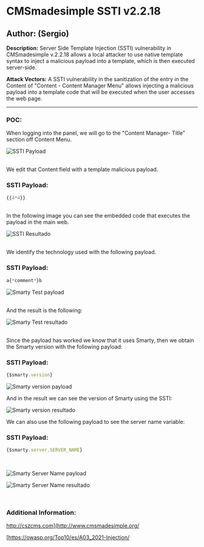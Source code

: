 # CMSmadesimple SSTI v2.2.18

## Author: (Sergio)

**Description:** Server Side Template Injection (SSTI) vulnerability in CMSmadesimple v.2.2.18 allows a local attacker to use native template syntax to inject a malicious payload into a template, which is then executed server-side.

**Attack Vectors:** A SSTI vulnerability in the sanitization of the entry in the Content of "Content - Content Manager Menu" allows injecting  a malicious payload into a template code that will be executed when the user accesses the web page.

---

### POC:


When logging into the panel, we will go to the "Content Manager- Title" section off Content Menu.

![SSTI Payload](https://github.com/sromanhu/CMSmadesimple-SSTI--Content/assets/87250597/bf05b1a2-9d58-4f0d-8f54-00211465d90a)




<br>
We edit that Content field with a template malicious payload.


### SSTI Payload:

```js
{{4*4}}
```

<br>
In the following image you can see the embedded code that executes the payload in the main web.

![SSTI Resultado](https://github.com/sromanhu/CMSmadesimple-SSTI--Content/assets/87250597/848c4def-6351-4ee3-b532-4ab0f7d2357e)




<br>
We identify the technology used with the following payload.


### SSTI Payload:

```js
a{*comment*}b
```

![Smarty Test payload](https://github.com/sromanhu/CMSmadesimple-SSTI--Content/assets/87250597/73943f46-93d5-4abd-92a2-03a06f809b63)


<br>
And the result is the following:


![Smarty Test resultado](https://github.com/sromanhu/CMSmadesimple-SSTI--Content/assets/87250597/8a13c1a9-7264-4fa9-a7d5-afffe2a4a07b)


<br>
Since the payload has worked we know that it uses Smarty, then we obtain the Smarty version with the following payload:

### SSTI Payload:

```js
{$smarty.version}
```

![Smarty version payload](https://github.com/sromanhu/CMSmadesimple-SSTI--Content/assets/87250597/efcc4771-61e6-4e66-845d-450cff7ff2ce)



And in the result we can see the version of Smarty using the SSTI:

![Smarty version resultado](https://github.com/sromanhu/CMSmadesimple-SSTI--Content/assets/87250597/c80e1ee2-d5f2-4a28-be77-ba90a7600c8e)


We can also use the following payload to see the server name variable:

### SSTI Payload:

```js
{$smarty.server.SERVER_NAME}
```

<br>

![Smarty Server Name payload](https://github.com/sromanhu/CMSmadesimple-SSTI--Content/assets/87250597/c078dcf5-7bd8-429b-9286-27937e0833fc)


![Smarty Server Name resultado](https://github.com/sromanhu/CMSmadesimple-SSTI--Content/assets/87250597/ccde005e-8cc2-4cc2-a127-850238893b03)




</br>

### Additional Information:
http://cszcms.com](http://www.cmsmadesimple.org/

[https://owasp.org/Top10/es/A03_2021-Injection/
